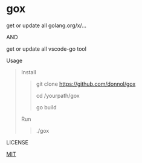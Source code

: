 # gox

get or update all golang.org/x/...

AND

get or update all vscode-go tool

Usage

> Install
>> git clone https://github.com/donnol/gox
>>
>> cd /yourpath/gox
>>
>> go build
>
> Run
>> ./gox
>

LICENSE

[MIT](https://github.com/donnol/gox/blob/master/LICENSE)